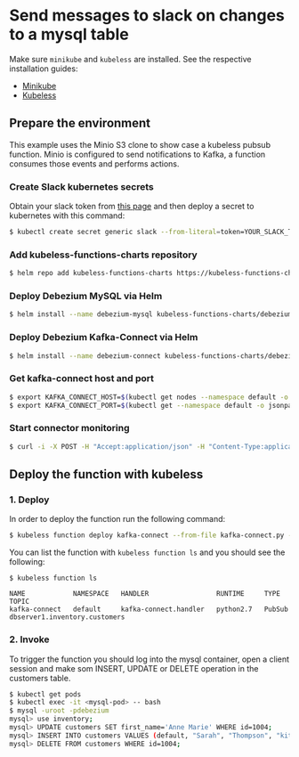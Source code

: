 # Send messages to slack on changes to a mysql table

Make sure `minikube` and `kubeless` are installed. See the respective installation guides:
* [Minikube](https://github.com/kubernetes/minikube#installation)
* [Kubeless](https://github.com/kubeless/kubeless/blob/master/README.md#usage)


## Prepare the environment

This example uses the Minio S3 clone to show case a kubeless pubsub function. Minio is configured to send notifications to Kafka, a function consumes those events and performs actions.

### Create Slack kubernetes secrets

Obtain your slack token from [this page](https://api.slack.com/custom-integrations/legacy-tokens) and then deploy a secret to kubernetes with this command:

```bash
$ kubectl create secret generic slack --from-literal=token=YOUR_SLACK_TOKEN
```

### Add kubeless-functions-charts repository

```bash
$ helm repo add kubeless-functions-charts https://kubeless-functions-charts.storage.googleapis.com
```


### Deploy Debezium MySQL via Helm

```bash
$ helm install --name debezium-mysql kubeless-functions-charts/debezium-mysql --set service.type=NodePort
```

### Deploy Debezium Kafka-Connect via Helm

```bash
$ helm install --name debezium-connect kubeless-functions-charts/debezium-connect --set service.type=NodePort
```

### Get kafka-connect host and port

```bash
$ export KAFKA_CONNECT_HOST=$(kubectl get nodes --namespace default -o jsonpath="{.items[0].status.addresses[0].address}")
$ export KAFKA_CONNECT_PORT=$(kubectl get --namespace default -o jsonpath="{.spec.ports[0].nodePort}" services debezium-connect-debezium-connect)
```

### Start connector monitoring

```bash
$ curl -i -X POST -H "Accept:application/json" -H "Content-Type:application/json" $KAFKA_CONNECT_HOST:$KAFKA_CONNECT_PORT/connectors/ -d '{ "name": "inventory-connector", "config": { "connector.class": "io.debezium.connector.mysql.MySqlConnector", "tasks.max": "1", "database.hostname": "debezium-mysql-debezium-mysql", "database.port": "3306", "database.user": "debezium", "database.password": "dbz", "database.server.id": "184054", "database.server.name": "dbserver1", "database.whitelist": "inventory", "database.history.kafka.bootstrap.servers": "kafka.kubeless:9092", "database.history.kafka.topic": "dbhistory.inventory" } }'
```

## Deploy the function with kubeless

### 1. Deploy

In order to deploy the function run the following command:

```bash
$ kubeless function deploy kafka-connect --from-file kafka-connect.py --handler kafka-connect.handler --runtime python2.7 --trigger-topic  dbserver1.inventory.customers --dependencies requirements.txt
```

You can list the function with `kubeless function ls` and you should see the following:

```
$ kubeless function ls

NAME         	NAMESPACE	HANDLER              	RUNTIME  	TYPE  	TOPIC
kafka-connect	default  	kafka-connect.handler	python2.7	PubSub	dbserver1.inventory.customers
```

### 2. Invoke

To trigger the function you should log into the mysql container, open a client session and make som INSERT, UPDATE or DELETE operation in the customers table.


```bash
$ kubectl get pods
$ kubectl exec -it <mysql-pod> -- bash
$ mysql -uroot -pdebezium
mysql> use inventory;
mysql> UPDATE customers SET first_name='Anne Marie' WHERE id=1004;
mysql> INSERT INTO customers VALUES (default, "Sarah", "Thompson", "kitt@acme.com");
mysql> DELETE FROM customers WHERE id=1004;
```

